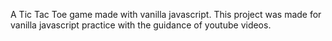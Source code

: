 A Tic Tac Toe game made with vanilla javascript. This project was made for vanilla javascript practice with the guidance of youtube videos.